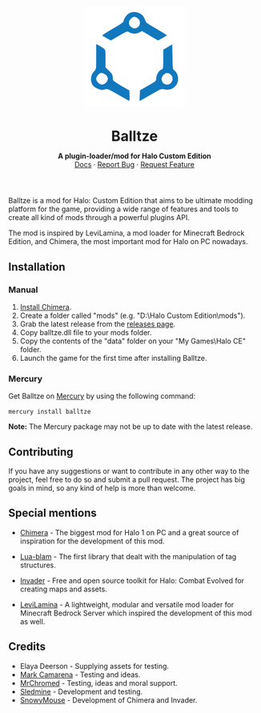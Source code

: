 <div align="center">
    <img src="docs/assets/logo.svg" alt="Logo" width="200" height="200">
    <h1 align="center" style="margin-bottom: 0">Balltze</h1>
    <p align="center" style="margin-bottom: 1.5rem">
        <strong>A plugin-loader/mod for Halo Custom Edition</strong>
        <br>
        <a href="/">Docs</a>
        ·
        <a href="https://github.com/MangoFizz/balltze/issues/new?labels=bug&template=bug-report---.md">Report Bug</a>
        ·
        <a href="https://github.com/MangoFizz/balltze/issues/new?labels=enhancement&template=feature-request---.md">Request Feature</a>
    </p>
    <br>
</div>

Balltze is a mod for Halo: Custom Edition that aims to be ultimate modding platform for the game,
providing a wide range of features and tools to create all kind of mods through a powerful plugins 
API. 

The mod is inspired by LeviLamina, a mod loader for Minecraft Bedrock Edition, and Chimera, the 
most important mod for Halo on PC nowadays.

## Installation
### Manual
1. [Install Chimera](https://github.com/SnowyMouse/chimera#installation).
2. Create a folder called "mods" (e.g. "D:\Halo Custom Edition\mods").
3. Grab the latest release from the [releases page](https://github.com/MangoFizz/balltze/releases/latest).
4. Copy balltze.dll file to your mods folder.
5. Copy the contents of the "data" folder on your "My Games\Halo CE" folder.
6. Launch the game for the first time after installing Balltze.

### Mercury
Get Balltze on [Mercury](https://github.com/Sledmine/Mercury) by using the
following command:
```
mercury install balltze
```
**Note:** The Mercury package may not be up to date with the latest release.

## Contributing
If you have any suggestions or want to contribute in any other way to the project, feel 
free to do so and submit a pull request. The project has big goals in mind, so any kind
of help is more than welcome.

## Special mentions 
- [Chimera](https://github.com/SnowyMouse/chimera) - The biggest mod for Halo 1 on PC and 
a great source of inspiration for the development of this mod.

- [Lua-blam](https://github.com/Sledmine/lua-blam) - The first library that dealt with the 
manipulation of tag structures.

- [Invader](https://github.com/SnowyMouse/invader) - Free and open source toolkit for Halo: 
Combat Evolved for creating maps and assets. 

- [LeviLamina](https://github.com/LiteLDev/LeviLamina) - A lightweight, modular and versatile mod 
loader for Minecraft Bedrock Server which inspired the development of this mod as well.

## Credits 
- Elaya Deerson - Supplying assets for testing.
- [Mark Camarena](https://github.com/markmcfuzz) - Testing and ideas.
- [MrChromed](https://github.com/MrChromed) - Testing, ideas and moral support.
- [Sledmine](https://github.com/Sledmine) - Development and testing.
- [SnowyMouse](https://github.com/SnowyMouse) - Development of Chimera and Invader.
